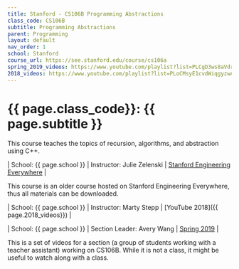 ```yaml
---
title: Stanford - CS106B Programming Abstractions
class_code: CS106B
subtitle: Programming Abstractions
parent: Programming
layout: default
nav_order: 1
school: Stanford
course_url: https://see.stanford.edu/course/cs106a
spring_2019_videos: https://www.youtube.com/playlist?list=PLCgD3ws8aVdrugzrofJy__9IzO4EeBpgD
2018_videos: https://www.youtube.com/playlist?list=PLoCMsyE1cvdWiqgyzwAz_uGLSHsuYZlMX
---
```


# {{ page.class_code}}: {{ page.subtitle }}

This course teaches the topics of recursion, algorithms, and abstraction using C++.

| School: {{ page.school }} | Instructor: Julie Zelenski | [Stanford Engineering Everywhere](https://see.stanford.edu/Course/CS106B) | 

This course is an older course hosted on Stanford Engineering Everywhere, thus all materials can be downloaded.

| School: {{ page.school }} | Instructor: Marty Stepp | [YouTube 2018]({{ page.2018_videos}}) | 

| School: {{ page.school }} | Section Leader: Avery Wang | [Spring 2019](page.spring_2019_videos) |

This is a set of videos for a section (a group of students working with a teacher assistant) working on CS106B. While it is not a class, it might be useful to watch along with a class.
